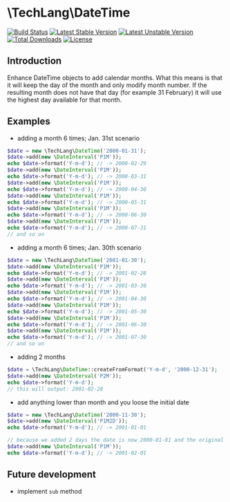 # \TechLang\DateTime
[![Build Status](https://travis-ci.org/techlang/date.svg?branch=master)](https://travis-ci.org/techlang/date)
[![Latest Stable Version](https://poser.pugx.org/techlang/date/v/stable.svg)](https://packagist.org/packages/techlang/date)
[![Latest Unstable Version](https://poser.pugx.org/techlang/date/v/unstable.svg)](https://packagist.org/packages/techlang/date)
[![Total Downloads](https://poser.pugx.org/techlang/date/downloads.svg)](https://packagist.org/packages/techlang/date)
[![License](https://poser.pugx.org/techlang/date/license.svg)](https://packagist.org/packages/techlang/date)

## Introduction

Enhance DateTime objects to add calendar months.
What this means is that it will keep the day of the month and only modify month number.
If the resulting month does not have that day (for example 31 February) it will use the highest day available for that month.

## Examples

* adding a month 6 times; Jan. 31st scenario
```php
$date = new \TechLang\DateTime('2000-01-31');
$date->add(new \DateInterval('P1M'));
echo $date->format('Y-m-d'); // -> 2000-02-29
$date->add(new \DateInterval('P1M'));
echo $date->format('Y-m-d'); // -> 2000-03-31
$date->add(new \DateInterval('P1M'));
echo $date->format('Y-m-d'); // -> 2000-04-30
$date->add(new \DateInterval('P1M'));
echo $date->format('Y-m-d'); // -> 2000-05-31
$date->add(new \DateInterval('P1M'));
echo $date->format('Y-m-d'); // -> 2000-06-30
$date->add(new \DateInterval('P1M'));
echo $date->format('Y-m-d'); // -> 2000-07-31
// and so on
```

* adding a month 6 times; Jan. 30th scenario
```php
$date = new \TechLang\DateTime('2001-01-30');
$date->add(new \DateInterval('P1M'));
echo $date->format('Y-m-d'); // -> 2001-02-28
$date->add(new \DateInterval('P1M'));
echo $date->format('Y-m-d'); // -> 2001-03-30
$date->add(new \DateInterval('P1M'));
echo $date->format('Y-m-d'); // -> 2001-04-30
$date->add(new \DateInterval('P1M'));
echo $date->format('Y-m-d'); // -> 2001-05-30
$date->add(new \DateInterval('P1M'));
echo $date->format('Y-m-d'); // -> 2001-06-30
$date->add(new \DateInterval('P1M'));
echo $date->format('Y-m-d'); // -> 2001-07-30
// and so on
```

* adding 2 months
```php
$date = \TechLang\DateTime::createFromFormat('Y-m-d', '2000-12-31');
$date->add(new \DateInterval('P2M'));
echo $date->format('Y-m-d');
// this will output: 2001-02-28
```

* add anything lower than month and you loose the initial date
```php
$date = new \TechLang\DateTime('2000-11-30');
$date->add(new \DateInterval('P1M2D'));
echo $date->format('Y-m-d'); // -> 2001-01-01

// because we added 2 days the date is now 2000-01-01 and the original day of 30 is lost
$date->add(new \DateInterval('P1M'));
echo $date->format('Y-m-d'); // -> 2001-02-01
```

## Future development
* implement `sub` method
